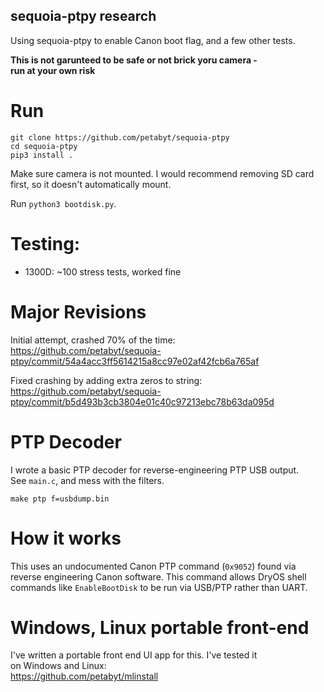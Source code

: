 ## sequoia-ptpy research

Using sequoia-ptpy to enable Canon boot flag, and a few other tests.  

**This is not garunteed to be safe or not brick yoru camera -  
run at your own risk**

# Run

```
git clone https://github.com/petabyt/sequoia-ptpy
cd sequoia-ptpy
pip3 install .
```

Make sure camera is not mounted. I would recommend removing SD card
first, so it doesn't automatically mount.  

Run `python3 bootdisk.py`.

# Testing:
- 1300D: ~100 stress tests, worked fine  

# Major Revisions

Initial attempt, crashed 70% of the time:  
https://github.com/petabyt/sequoia-ptpy/commit/54a4acc3ff5614215a8cc97e02af42fcb6a765af  

Fixed crashing by adding extra zeros to string:
https://github.com/petabyt/sequoia-ptpy/commit/b5d493b3cb3804e01c40c97213ebc78b63da095d

# PTP Decoder

I wrote a basic PTP decoder for reverse-engineering PTP USB output.  
See `main.c`, and mess with the filters.  
```
make ptp f=usbdump.bin
```

# How it works
This uses an undocumented Canon PTP command (`0x9052`) found via  
reverse engineering Canon software. This command allows DryOS shell  
commands like `EnableBootDisk` to be run via USB/PTP rather than UART.  

# Windows, Linux portable front-end
I've written a portable front end UI app for this. I've tested it  
on Windows and Linux:  
https://github.com/petabyt/mlinstall
